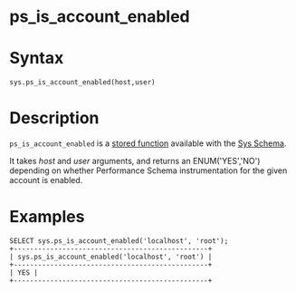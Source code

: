 # ps_is_account_enabled

#

# Syntax

```
sys.ps_is_account_enabled(host,user)
```

#

# Description

`ps_is_account_enabled` is a [stored function](/en/stored-functions/) available with the [Sys Schema](../sys-schema-sys_config-table.md).

It takes *host* and *user* arguments, and returns an ENUM('YES','NO') depending on whether Performance Schema instrumentation for the given account is enabled.

#

# Examples

```
SELECT sys.ps_is_account_enabled('localhost', 'root');
+------------------------------------------------+
| sys.ps_is_account_enabled('localhost', 'root') |
+------------------------------------------------+
| YES |
+------------------------------------------------+
```